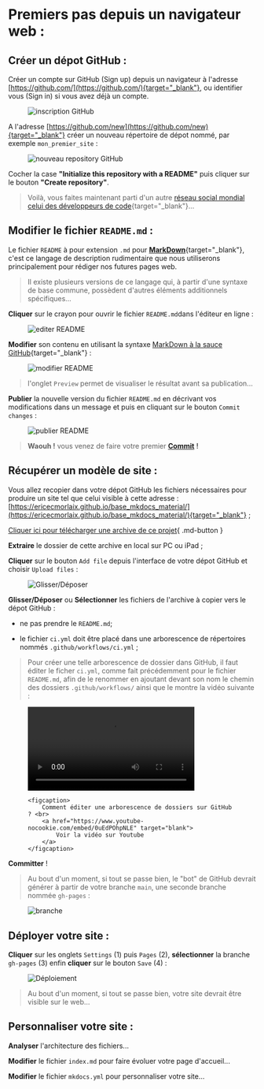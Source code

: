 # Premiers pas depuis un navigateur web :

## Créer un dépot GitHub :
Créer un compte sur GitHub (Sign up) depuis un navigateur à l'adresse [https://github.com/](https://github.com/){target="_blank"}, ou identifier vous (Sign in) si vous avez déjà un compte.

<figure>
    <img src="https://ericecmorlaix.github.io/img/GitHub00.png" alt="inscription GitHub">
</figure>

A l'adresse [https://github.com/new](https://github.com/new){target="_blank"} créer un nouveau répertoire de dépot nommé, par exemple `mon_premier_site` :

<figure>
    <img src="https://ericecmorlaix.github.io/img/GitHub01bis.png" alt="nouveau repository GitHub">
</figure>

Cocher la case **"Initialize this repository with a README"** puis cliquer sur le bouton **"Create repository"**.

> Voilà, vous faites maintenant parti d'un autre [réseau social mondial celui des développeurs de code](https://medium.com/coding-days/focus-sur-github-le-r%C3%A9seau-social-des-d%C3%A9veloppeurs-165a2978ea9e){target="_blank"}...


## Modifier le fichier `README.md` :

Le fichier `README` à pour extension `.md` pour [**MarkDown**](https://fr.wikipedia.org/wiki/Markdown){target="_blank"}, c'est ce langage de description rudimentaire que nous utiliserons principalement pour rédiger nos futures pages web.

> Il existe plusieurs versions de ce langage qui, à partir d'une syntaxe de base commune, possèdent d'autres éléments additionnels spécifiques...

**Cliquer** sur le crayon pour ouvrir le fichier `README.md`dans l'éditeur en ligne :

<figure>
    <img src="https://ericecmorlaix.github.io/img/GitHub02bis.png" alt="editer README">
</figure>

**Modifier** son contenu en utilisant la syntaxe [MarkDown à la sauce GitHub](https://guides.github.com/features/mastering-markdown/){target="_blank"} :


<figure>
    <img src="https://ericecmorlaix.github.io/img/GitHub03bis.png" alt="modifier README">
</figure>

> l'onglet `Preview` permet de visualiser le résultat avant sa publication...

**Publier** la nouvelle version du fichier `README.md` en décrivant vos modifications dans un message et puis en cliquant sur le bouton `Commit changes` :

<figure>
    <img src="https://ericecmorlaix.github.io/img/GitHub04bis.png" alt="publier README">
</figure>

> **Waouh !** vous venez de faire votre premier [**Commit**](https://fr.wikipedia.org/wiki/Commit) **!**

## Récupérer un modèle de site :

Vous allez recopier dans votre dépot GitHub les fichiers nécessaires pour produire un site tel que celui visible à cette adresse : [https://ericecmorlaix.github.io/base_mkdocs_material/](https://ericecmorlaix.github.io/base_mkdocs_material/){target="_blank"} ;

[Cliquer ici pour télécharger une archive de ce projet](https://github.com/ericECmorlaix/base_mkdocs_material/archive/refs/heads/main.zip){ .md-button }   

**Extraire** le dossier de cette archive en local sur PC ou iPad ;

**Cliquer** sur le bouton `Add file` depuis l'interface de votre dépot GitHub et choisir `Upload files` :

<figure>
    <img src="https://ericecmorlaix.github.io/img/GitHub06bis.png" alt="Glisser/Déposer">
</figure>

**Glisser/Déposer** ou **Sélectionner** les fichiers de l'archive à copier vers le dépot GitHub :

- ne pas prendre le `README.md`;

- le fichier `ci.yml` doit être placé dans une arborescence de répertoires nommés `.github/workflows/ci.yml` ;

> Pour créer une telle arborescence de dossier dans GitHub, il faut éditer le ficher `ci.yml`, comme fait précédemment pour le fichier `README.md`, afin de le renommer en ajoutant devant son nom le chemin des dossiers `.github/workflows/` ainsi que le montre la vidéo suivante :

<figure>
    <video width=80% controls autoplay>
        <source src="../video/GitHub-Editer_une_arborescence_de_dossiers.mov" type="video/mp4">  
        <source src="../video/GitHub-Editer_une_arborescence_de_dossiers.mp4" type="video/mp4">  
        Your browser does not support the video tag.
    </video>
    
    <figcaption>
        Comment éditer une arborescence de dossiers sur GitHub ? <br>
        <a href="https://www.youtube-nocookie.com/embed/0uEdPOhpNLE" target="blank">
            Voir la vidéo sur Youtube
        </a>
    </figcaption>
</figure>


<!-- 
<figure>
<iframe width="560" height="315" src="https://www.youtube-nocookie.com/embed/0uEdPOhpNLE" title="YouTube video player" frameborder="0" allow="accelerometer; autoplay; clipboard-write; encrypted-media; gyroscope; picture-in-picture" allowfullscreen></iframe>
</figure>
 -->



**Committer** !

> Au bout d'un moment, si tout se passe bien, le "bot" de GitHub devrait générer à partir de votre branche `main`, une seconde branche nommée `gh-pages` :

<figure>
    <img src="https://ericecmorlaix.github.io/img/GitHub07bis.png" alt="branche">
</figure>

## Déployer votre site :

**Cliquer** sur les onglets `Settings` (1) puis `Pages` (2), **sélectionner** la branche `gh-pages` (3) enfin **cliquer** sur le bouton `Save` (4) :

<figure>
    <img src="https://ericecmorlaix.github.io/img/GitHub08bis.png" alt="Déploiement">
</figure>

> Au bout d'un moment, si tout se passe bien, votre site devrait être visible sur le web...

## Personnaliser votre site :

**Analyser** l'architecture des fichiers...

**Modifier** le fichier `index.md` pour faire évoluer votre page d'accueil...

**Modifier** le fichier `mkdocs.yml` pour personnaliser votre site...


